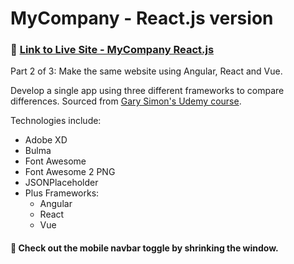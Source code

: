 # MyCompany - React.js version
### :link: [Link to Live Site - MyCompany React.js](https://jonrhymes.github.io/mycompany-react/)  
Part 2 of 3: Make the same website using Angular, React and Vue. 

Develop a single app using three different frameworks to compare differences. Sourced from [Gary Simon's Udemy course](https://www.udemy.com/course/react-vs-angular-vs-vuejs-by-example/learn/lecture/7136478#overview).

Technologies include:
* Adobe XD
* Bulma
* Font Awesome
* Font Awesome 2 PNG
* JSONPlaceholder
* Plus Frameworks:
    * Angular
    * React
    * Vue

#### :calling: Check out the mobile navbar toggle by shrinking the window.